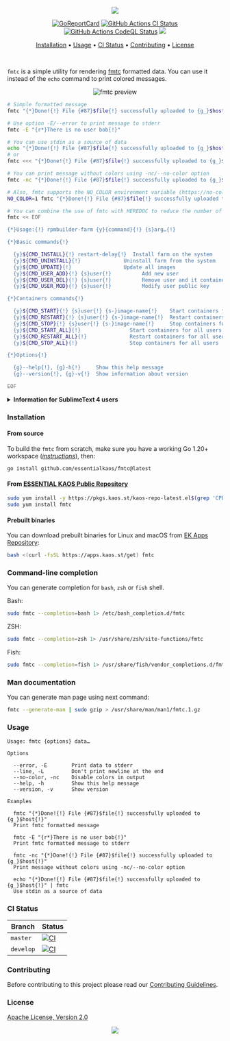 <p align="center"><a href="#readme"><img src="https://gh.kaos.st/fmtc.svg"/></a></p>

<p align="center">
  <a href="https://kaos.sh/r/fmtc"><img src="https://kaos.sh/r/fmtc.svg" alt="GoReportCard" /></a>
  <a href="https://kaos.sh/w/fmtc/ci"><img src="https://kaos.sh/w/fmtc/ci.svg" alt="GitHub Actions CI Status" /></a>
  <a href="https://kaos.sh/w/fmtc/codeql"><img src="https://kaos.sh/w/fmtc/codeql.svg" alt="GitHub Actions CodeQL Status" /></a>
  <a href="#license"><img src="https://gh.kaos.st/apache2.svg"></a>
</p>

<p align="center"><a href="#installation">Installation</a> • <a href="#usage">Usage</a> • <a href="#ci-status">CI Status</a> • <a href="#contributing">Contributing</a> • <a href="#license">License</a></p>

<br/>

`fmtc` is a simple utility for rendering [fmtc](https://github.com/essentialkaos/ek/tree/master/fmtc#readme) formatted data. You can use it instead of the `echo` command to print colored messages.

<p align="center">
  <img src="https://gh.kaos.st/fmtc.png" alt="fmtc preview">
</p>

```bash
# Simple formatted message
fmtc "{*}Done!{!} File {#87}$file{!} successfully uploaded to {g_}$host{!}"

# Use option -E/--error to print message to stderr
fmtc -E "{r*}There is no user bob{!}"

# You can use stdin as a source of data
echo "{*}Done!{!} File {#87}$file{!} successfully uploaded to {g_}$host{!}" | fmtc
# or
fmtc <<< "{*}Done!{!} File {#87}$file{!} successfully uploaded to {g_}$host{!}"

# You can print message without colors using -nc/--no-color option
fmtc -nc "{*}Done!{!} File {#87}$file{!} successfully uploaded to {g_}$host{!}"

# Also, fmtc supports the NO_COLOR environment variable (https://no-color.org)
NO_COLOR=1 fmtc "{*}Done!{!} File {#87}$file{!} successfully uploaded to {g_}$host{!}"

# You can combine the use of fmtc with HEREDOC to reduce the number of fmtc calls
fmtc << EOF

{*}Usage:{!} rpmbuilder-farm {y}{command}{!} {s}arg…{!}

{*}Basic commands{!}

  {y}${CMD_INSTALL}{!} restart-delay{!}  Install farm on the system
  {y}${CMD_UNINSTALL}{!}              Uninstall farm from the system
  {y}${CMD_UPDATE}{!}                 Update all images
  {y}${CMD_USER_ADD}{!} {s}user{!}          Add new user
  {y}${CMD_USER_DEL}{!} {s}user{!}          Remove user and it containers
  {y}${CMD_USER_MOD}{!} {s}user{!}          Modify user public key

{*}Containers commands{!}

  {y}${CMD_START}{!} {s}user{!} {s-}image-name{!}    Start containers for given user
  {y}${CMD_RESTART}{!} {s}user{!} {s-}image-name{!}  Restart containers for given user
  {y}${CMD_STOP}{!} {s}user{!} {s-}image-name{!}     Stop containers for given user
  {y}${CMD_START_ALL}{!}                Start containers for all users
  {y}${CMD_RESTART_ALL}{!}              Restart containers for all users
  {y}${CMD_STOP_ALL}{!}                 Stop containers for all users

{*}Options{!}

  {g}--help{!}, {g}-h{!}     Show this help message
  {g}--version{!}, {g}-v{!}  Show information about version

EOF
```

<details><summary><b>Information for SublimeText 4 users</b></summary><p>

If you are using SublimeText 4 (`4075+`), we strongly recommend that you install [extended Bash syntax highlighting](https://github.com/essentialkaos/blackhole-theme-sublime/blob/master/bash-fmtc.sublime-syntax) with support for `fmtc` tags.

</p></details>

### Installation

#### From source

To build the `fmtc` from scratch, make sure you have a working Go 1.20+ workspace (_[instructions](https://go.dev/doc/install)_), then:

```
go install github.com/essentialkaos/fmtc@latest
```

#### From [ESSENTIAL KAOS Public Repository](https://pkgs.kaos.st)

```bash
sudo yum install -y https://pkgs.kaos.st/kaos-repo-latest.el$(grep 'CPE_NAME' /etc/os-release | tr -d '"' | cut -d':' -f5).noarch.rpm
sudo yum install fmtc
```

#### Prebuilt binaries

You can download prebuilt binaries for Linux and macOS from [EK Apps Repository](https://apps.kaos.st/fmtc/latest):

```bash
bash <(curl -fsSL https://apps.kaos.st/get) fmtc
```

### Command-line completion

You can generate completion for `bash`, `zsh` or `fish` shell.

Bash:
```bash
sudo fmtc --completion=bash 1> /etc/bash_completion.d/fmtc
```

ZSH:
```bash
sudo fmtc --completion=zsh 1> /usr/share/zsh/site-functions/fmtc
```

Fish:
```bash
sudo fmtc --completion=fish 1> /usr/share/fish/vendor_completions.d/fmtc.fish
```

### Man documentation

You can generate man page using next command:

```bash
fmtc --generate-man | sudo gzip > /usr/share/man/man1/fmtc.1.gz
```

### Usage

```
Usage: fmtc {options} data…

Options

  --error, -E        Print data to stderr
  --line, -L         Don't print newline at the end
  --no-color, -nc    Disable colors in output
  --help, -h         Show this help message
  --version, -v      Show version

Examples

  fmtc "{*}Done!{!} File {#87}$file{!} successfully uploaded to {g_}$host{!}"
  Print fmtc formatted message

  fmtc -E "{r*}There is no user bob{!}"
  Print fmtc formatted message to stderr

  fmtc -nc "{*}Done!{!} File {#87}$file{!} successfully uploaded to {g_}$host{!}"
  Print message without colors using -nc/--no-color option

  echo "{*}Done!{!} File {#87}$file{!} successfully uploaded to {g_}$host{!}" | fmtc
  Use stdin as a source of data
```

### CI Status

| Branch | Status |
|--------|----------|
| `master` | [![CI](https://kaos.sh/w/fmtc/ci.svg?branch=master)](https://kaos.sh/w/fmtc/ci?query=branch:master) |
| `develop` | [![CI](https://kaos.sh/w/fmtc/ci.svg?branch=develop)](https://kaos.sh/w/fmtc/ci?query=branch:develop) |

### Contributing

Before contributing to this project please read our [Contributing Guidelines](https://github.com/essentialkaos/contributing-guidelines#contributing-guidelines).

### License

[Apache License, Version 2.0](http://www.apache.org/licenses/LICENSE-2.0)

<p align="center"><a href="https://essentialkaos.com"><img src="https://gh.kaos.st/ekgh.svg"/></a></p>
